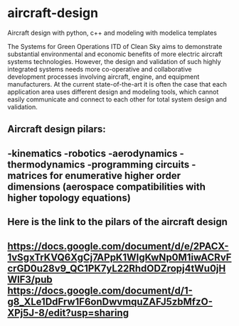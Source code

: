 # aircraft-design
Aircraft design with python, c++ and modeling with modelica templates

The Systems for Green Operations ITD of Clean Sky aims to demonstrate substantial environmental and economic benefits of more electric aircraft systems technologies.
However, the design and validation of such highly integrated systems needs more co-operative and collaborative development processes involving aircraft, engine, and equipment manufacturers.
At the current state-of-the-art it is often the case that each application area uses different design and modeling tools, which cannot easily communicate and connect to each other for total system design and validation.

Aircraft design pilars:
-
-kinematics
-robotics
-aerodynamics
-thermodynamics
-programming circuits
-matrices for enumerative higher order dimensions (aerospace compatibilities with higher topology equations)
-

Here is the link to the pilars of the aircraft design
-
https://docs.google.com/document/d/e/2PACX-1vSgxTrKVQ6XgCj7APpK1WIgKwNp0M1iwACRvFcrGD0u28v9_QC1PK7yL22RhdODZropj4tWu0jHWlF3/pub
https://docs.google.com/document/d/1-g8_XLe1DdFrw1F6onDwvmquZAFJ5zbMfzO-XPj5J-8/edit?usp=sharing
-

